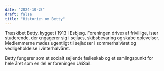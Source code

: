 ```yaml
---
date: "2024-10-27"
draft: false
title: "Historien om Betty"
---
```


Træskibet Betty, bygget i 1913 i Esbjerg. Foreningen drives af frivillige, især studerende, der engagerer sig i sejlads, skibsbevaring og skabe oplevelser. Medlemmerne mødes ugentligt til sejladser i sommerhalvåret og vedligeholdelse i vinterhalvåret.

Betty fungerer som et socialt sejlende fælleskab og et samlingspunkt for hele året som en del er foreningen UniSail.
